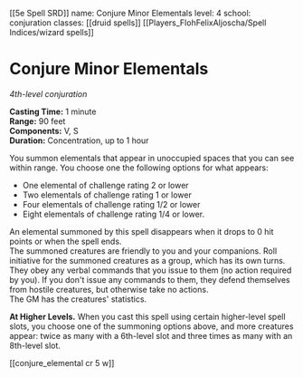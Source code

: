 [[5e Spell SRD]]
name: Conjure Minor Elementals
level: 4
school: conjuration
classes: [[druid spells]]
         [[Players_FlohFelixAljoscha/Spell Indices/wizard spells]]

# Conjure Minor Elementals 
_4th-level conjuration_ 

**Casting Time:** 1 minute    
**Range:** 90 feet    
**Components:** V, S    
**Duration:** Concentration, up to 1 hour 

You summon elementals that appear in unoccupied spaces that you can see within range. You choose one the following options for what appears: 

* One elemental of challenge rating 2 or lower
* Two elementals of challenge rating 1 or lower
* Four elementals of challenge rating 1/2 or lower 
* Eight elementals of challenge rating 1/4 or lower. 

An elemental summoned by this spell disappears when it drops to 0 hit points or when the spell ends.    
The summoned creatures are friendly to you and your companions. Roll initiative for the summoned creatures as a group, which has its own turns. They obey any verbal commands that you issue to them (no action required by you). If you don't issue any commands to them, they defend themselves from hostile creatures, but otherwise take no actions.    
The GM has the creatures' statistics. 

**At Higher Levels.** When you cast this spell using certain higher-level spell slots, you choose one of the summoning options above, and more creatures appear: twice as many with a 6th-level slot and three times as many with an 8th-level slot. 

[[conjure_elemental cr 5 w]]